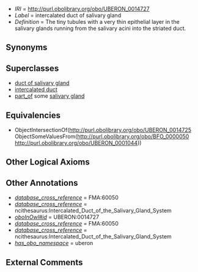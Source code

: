  * *IRI* = http://purl.obolibrary.org/obo/UBERON_0014727
 * *Label* = intercalated duct of salivary gland
 * *Definition* = The tiny tubules with a very thin epithelial layer in the salivary glands running from the salivary acini into the striated duct.

## Synonyms


## Superclasses

 * [duct of salivary gland](../../UBERON/37/UBERON_0001837.md)
 * [intercalated duct](../../UBERON/25/UBERON_0014725.md)
 * [part_of](../../BFO/50/BFO_0000050.md) some [salivary gland](../../UBERON/44/UBERON_0001044.md)

## Equivalencies

 * ObjectIntersectionOf(<http://purl.obolibrary.org/obo/UBERON_0014725> ObjectSomeValuesFrom(<http://purl.obolibrary.org/obo/BFO_0000050> <http://purl.obolibrary.org/obo/UBERON_0001044>))

## Other Logical Axioms


## Other Annotations

 * *[database_cross_reference](../../ef/oboInOwl#hasDbXref.md)* = FMA:60050
 * *[database_cross_reference](../../ef/oboInOwl#hasDbXref.md)* = ncithesaurus:Intercalated_Duct_of_the_Salivary_Gland_System
 * *[oboInOwl#id](../../id/oboInOwl#id.md)* = UBERON:0014727
 * *[database_cross_reference](../../ef/oboInOwl#hasDbXref.md)* = FMA:60050
 * *[database_cross_reference](../../ef/oboInOwl#hasDbXref.md)* = ncithesaurus:Intercalated_Duct_of_the_Salivary_Gland_System
 * *[has_obo_namespace](../../ce/oboInOwl#hasOBONamespace.md)* = uberon

## External Comments


